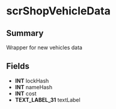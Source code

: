# scrShopVehicleData

## Summary
Wrapper for new vehicles data

## Fields
* **INT** lockHash
* **INT** nameHash
* **INT** cost
* **TEXT_LABEL_31** textLabel